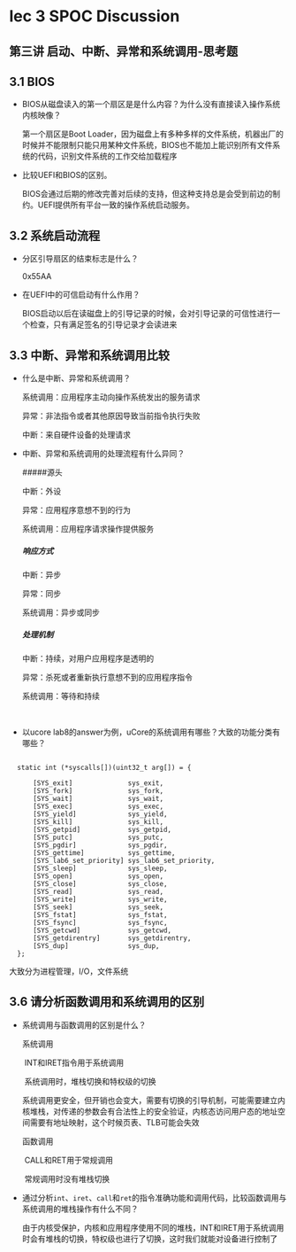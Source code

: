 # lec 3 SPOC Discussion

## 第三讲 启动、中断、异常和系统调用-思考题

## 3.1 BIOS

- BIOS从磁盘读入的第一个扇区是是什么内容？为什么没有直接读入操作系统内核映像？

  第一个扇区是Boot Loader，因为磁盘上有多种多样的文件系统，机器出厂的时候并不能限制只能只用某种文件系统，BIOS也不能加上能识别所有文件系统的代码，识别文件系统的工作交给加载程序

- 比较UEFI和BIOS的区别。

  BIOS会通过后期的修改完善对后续的支持，但这种支持总是会受到前边的制约。UEFI提供所有平台一致的操作系统启动服务。

## 3.2 系统启动流程

- 分区引导扇区的结束标志是什么？

  0x55AA

- 在UEFI中的可信启动有什么作用？

  BIOS启动以后在读磁盘上的引导记录的时候，会对引导记录的可信性进行一个检查，只有满足签名的引导记录才会读进来

## 3.3 中断、异常和系统调用比较

- 什么是中断、异常和系统调用？

  系统调用：应用程序主动向操作系统发出的服务请求

  异常：非法指令或者其他原因导致当前指令执行失败

  中断：来自硬件设备的处理请求

- 中断、异常和系统调用的处理流程有什么异同？

  #####源头

  中断：外设

  异常：应用程序意想不到的行为

  系统调用：应用程序请求操作提供服务

  ##### 响应方式

  中断：异步

  异常：同步

  系统调用：异步或同步

  ##### 处理机制

  中断：持续，对用户应用程序是透明的

  异常：杀死或者重新执行意想不到的应用程序指令

  系统调用：等待和持续

  ​

- 以ucore lab8的answer为例，uCore的系统调用有哪些？大致的功能分类有哪些？

```

  static int (*syscalls[])(uint32_t arg[]) = {

      [SYS_exit]              sys_exit,
      [SYS_fork]              sys_fork,
      [SYS_wait]              sys_wait,
      [SYS_exec]              sys_exec,
      [SYS_yield]             sys_yield,
      [SYS_kill]              sys_kill,
      [SYS_getpid]            sys_getpid,
      [SYS_putc]              sys_putc,
      [SYS_pgdir]             sys_pgdir,
      [SYS_gettime]           sys_gettime,
      [SYS_lab6_set_priority] sys_lab6_set_priority,
      [SYS_sleep]             sys_sleep,
      [SYS_open]              sys_open,
      [SYS_close]             sys_close,
      [SYS_read]              sys_read,
      [SYS_write]             sys_write,
      [SYS_seek]              sys_seek,
      [SYS_fstat]             sys_fstat,
      [SYS_fsync]             sys_fsync,
      [SYS_getcwd]            sys_getcwd,
      [SYS_getdirentry]       sys_getdirentry,
      [SYS_dup]               sys_dup,
  };

```

大致分为进程管理，I/O，文件系统

## 3.6 请分析函数调用和系统调用的区别

- 系统调用与函数调用的区别是什么？

  系统调用

  ​	INT和IRET指令用于系统调用

  ​	系统调用时，堆栈切换和特权级的切换

  ​	系统调用更安全，但开销也会变大，需要有切换的引导机制，可能需要建立内核堆栈，对传递的参数会有合法性上的安全验证，内核态访问用户态的地址空间需要有地址映射，这个时候页表、TLB可能会失效

  函数调用

  ​	CALL和RET用于常规调用

  ​	常规调用时没有堆栈切换

- 通过分析`int`、`iret`、`call`和`ret`的指令准确功能和调用代码，比较函数调用与系统调用的堆栈操作有什么不同？

  由于内核受保护，内核和应用程序使用不同的堆栈，INT和IRET用于系统调用时会有堆栈的切换，特权级也进行了切换，这时我们就能对设备进行控制了
